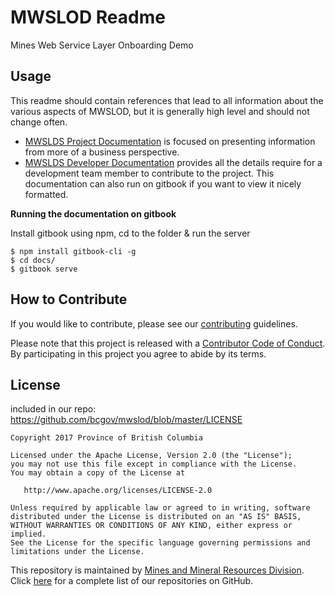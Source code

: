 # MWSLOD Readme
Mines Web Service Layer Onboarding Demo

## Usage
This readme should contain references that lead to all information about the various aspects of MWSLOD, but it is generally high level and should not change often.
- [MWSLDS Project Documentation](https://github.com/bcgov/mwslds/wiki) is focused on presenting information from more of a business perspective. 
- [MWSLDS Developer Documentation](/docs/) provides all the details require for a development team member to contribute to the project. This documentation can also run on gitbook if you want to view it nicely formatted.

**Running the documentation on gitbook**

Install gitbook using npm, cd to the folder & run the server

```
$ npm install gitbook-cli -g
$ cd docs/
$ gitbook serve
```

## How to Contribute

If you would like to contribute, please see our [contributing](https://github.com/bcgov/mwslod/blob/master/contributing.md) guidelines.

Please note that this project is released with a [Contributor Code of Conduct](https://github.com/bcgov/mwslod/blob/master/code_of_conduct.md). By participating in this project you agree to abide by its terms.

## License

included in our repo: https://github.com/bcgov/mwslod/blob/master/LICENSE
```
Copyright 2017 Province of British Columbia

Licensed under the Apache License, Version 2.0 (the "License");
you may not use this file except in compliance with the License.
You may obtain a copy of the License at

   http://www.apache.org/licenses/LICENSE-2.0

Unless required by applicable law or agreed to in writing, software
distributed under the License is distributed on an "AS IS" BASIS,
WITHOUT WARRANTIES OR CONDITIONS OF ANY KIND, either express or implied.
See the License for the specific language governing permissions and
limitations under the License.
```

This repository is maintained by [Mines and Mineral Resources Division](https://www2.gov.bc.ca/gov/content/industry/mineral-exploration-mining). Click [here](https://github.com/bcgov?q=mwsl) for a complete list of our repositories on GitHub.
